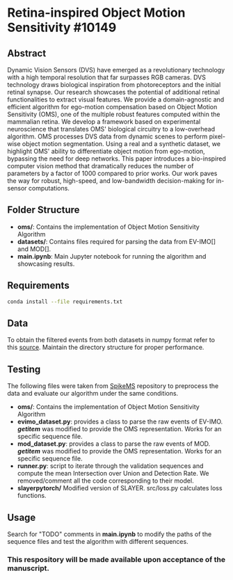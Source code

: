  # Retina-inspired Object Motion Sensitivity #10149
## Abstract
 Dynamic Vision Sensors (DVS) have emerged as a revolutionary technology with a high temporal resolution that far surpasses RGB cameras. DVS technology draws biological inspiration from photoreceptors and the initial retinal synapse. Our research showcases the potential of additional retinal functionalities to extract visual features. We provide a domain-agnostic and efficient algorithm for ego-motion compensation based on Object Motion Sensitivity (OMS), one of the multiple robust features computed within the mammalian retina. We develop a framework based on experimental neuroscience that translates OMS' biological circuitry to a low-overhead algorithm. OMS processes DVS data from dynamic scenes to perform pixel-wise object motion segmentation. Using a real and a synthetic dataset, we highlight OMS' ability to differentiate object motion from ego-motion, bypassing the need for deep networks. This paper introduces a bio-inspired computer vision method that dramatically reduces the number of parameters by a factor of 1000 compared to prior works. Our work paves the way for robust, high-speed, and low-bandwidth decision-making for in-sensor computations. 
 
## Folder Structure

- **oms/**: Contains the implementation of Object Motion Sensitivity Algorithm
- **datasets/**: Contains files required for parsing the data from EV-IMO[] and MOD[].
- **main.ipynb**: Main Jupyter notebook for running the algorithm and showcasing results.

## Requirements
```bash
conda install --file requirements.txt
```
## Data
To obtain the filtered events from both datasets in numpy format refer to this [source](https://drive.google.com/drive/folders/1yrHUqYf0rWrfxbQILzKB9_kDYWF6yekd). Maintain the directory structure for proper performance.

## Testing
The following files were taken from [SpikeMS](https://github.com/prgumd/SpikeMS) repository to preprocess the data and evaluate our algorithm under the same conditions.

- **oms/**: Contains the implementation of Object Motion Sensitivity Algorithm
- **evimo_dataset.py**: provides a class to parse the raw events of EV-IMO. *__getitem__* was modified to provide the OMS representation. Works for an specific sequence file.
- **mod_dataset.py**: provides a class to parse the raw events of MOD. *__getitem__* was modified to provide the OMS representation. Works for an specific sequence file. 
- **runner.py**: script to iterate through the validation sequences and compute the mean Intersection over Union and Detection Rate. We removed/comment all the code corresponding to their model.
- **slayerpytorch/** Modified version of SLAYER. src/loss.py calculates loss functions.

## Usage
Search for "TODO" comments in **main.ipynb** to modify the paths of the sequence files and test the algorithm with different sequences. 

### This respository will be made available upon acceptance of the manuscript. 